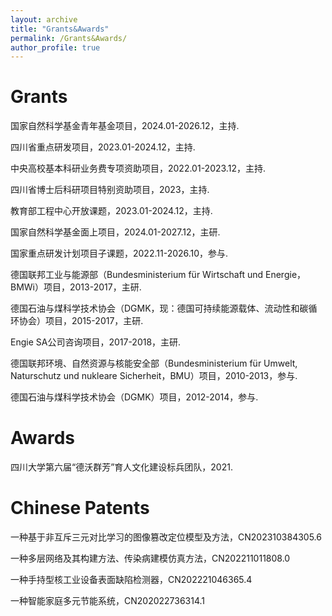 ```yaml
---
layout: archive
title: "Grants&Awards"
permalink: /Grants&Awards/
author_profile: true
---
```


Grants
====
国家自然科学基金青年基金项目，2024.01-2026.12，主持.

四川省重点研发项目，2023.01-2024.12，主持.
 
中央高校基本科研业务费专项资助项目，2022.01-2023.12，主持.

四川省博士后科研项目特别资助项目，2023，主持.

教育部工程中心开放课题，2023.01-2024.12，主持. 

国家自然科学基金面上项目，2024.01-2027.12，主研.

国家重点研发计划项目子课题，2022.11-2026.10，参与.

德国联邦工业与能源部（Bundesministerium für Wirtschaft und Energie，BMWi）项目，2013-2017，主研.

德国石油与煤科学技术协会（DGMK，现：德国可持续能源载体、流动性和碳循环协会）项目，2015-2017，主研.

Engie SA公司咨询项目，2017-2018，主研.

德国联邦环境、自然资源与核能安全部（Bundesministerium für Umwelt, Naturschutz und nukleare Sicherheit，BMU）项目，2010-2013，参与.

德国石油与煤科学技术协会（DGMK）项目，2012-2014，参与.

Awards
====
四川大学第六届“德沃群芳”育人文化建设标兵团队，2021.

Chinese Patents
====
一种基于非互斥三元对比学习的图像篡改定位模型及方法，CN202310384305.6

一种多层网络及其构建方法、传染病建模仿真方法，CN202211011808.0

一种手持型核工业设备表面缺陷检测器，CN202221046365.4

一种智能家庭多元节能系统，CN202022736314.1

